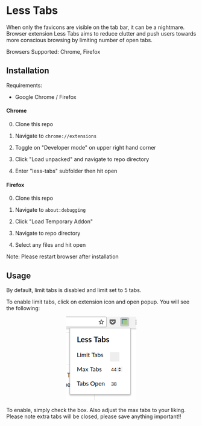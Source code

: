 # Less Tabs

When only the favicons are visible on the tab bar, it can be a nightmare. Browser extension Less Tabs aims to reduce clutter and push users towards more conscious browsing by limiting number of open tabs.

Browsers Supported: Chrome, Firefox

## Installation

Requirements:
* Google Chrome / Firefox

#### Chrome

0. Clone this repo

1. Navigate to `chrome://extensions`

2. Toggle on "Developer mode" on upper right hand corner

3. Click "Load unpacked" and navigate to repo directory 

4. Enter "less-tabs" subfolder then hit open 

#### Firefox 

0. Clone this repo

1. Navigate to `about:debugging`

2. Click "Load Temporary Addon"

3. Navigate to repo directory

4. Select any files and hit open

Note: Please restart browser after installation


## Usage 

By default, limit tabs is disabled and limit set to 5 tabs. 

To enable limit tabs, click on extension icon and open popup. You will see the following:

<p align="center">
	<img src="README.png" />
</p>

To enable, simply check the box. Also adjust the max tabs to your liking. Please note extra tabs will be closed, please save anything important!!
